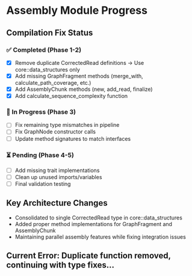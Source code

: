 # Assembly Module Progress

## Compilation Fix Status

### ✅ Completed (Phase 1-2)
- [x] Remove duplicate CorrectedRead definitions → Use core::data_structures only
- [x] Add missing GraphFragment methods (merge_with, calculate_path_coverage, etc.)
- [x] Add AssemblyChunk methods (new, add_read, finalize)
- [x] Add calculate_sequence_complexity function

### 🔄 In Progress (Phase 3)
- [ ] Fix remaining type mismatches in pipeline
- [ ] Fix GraphNode constructor calls
- [ ] Update method signatures to match interfaces

### ⏳ Pending (Phase 4-5)
- [ ] Add missing trait implementations
- [ ] Clean up unused imports/variables
- [ ] Final validation testing

## Key Architecture Changes
- Consolidated to single CorrectedRead type in core::data_structures
- Added proper method implementations for GraphFragment and AssemblyChunk
- Maintaining parallel assembly features while fixing integration issues

## Current Error: Duplicate function removed, continuing with type fixes...